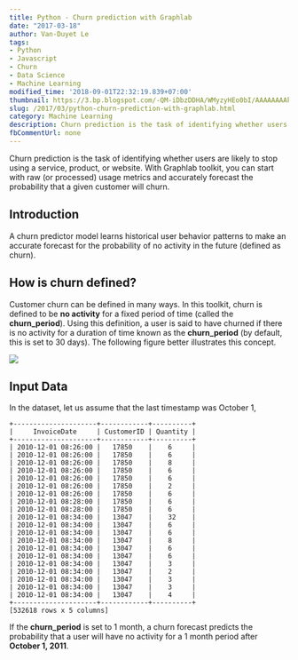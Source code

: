 ```yaml
---
title: Python - Churn prediction with Graphlab
date: "2017-03-18"
author: Van-Duyet Le
tags:
- Python
- Javascript
- Churn
- Data Science
- Machine Learning
modified_time: '2018-09-01T22:32:19.839+07:00'
thumbnail: https://3.bp.blogspot.com/-QM-iDbzDDHA/WMyzyHEo0bI/AAAAAAAAkLg/xshMvTyQvmYvUQMzROiW4NOmuewyGoXfACK4B/s1600/churn-illustration.png
slug: /2017/03/python-churn-prediction-with-graphlab.html
category: Machine Learning
description: Churn prediction is the task of identifying whether users are likely to stop using a service, product, or website. With Graphlab toolkit, you can start with raw (or processed) usage metrics and accurately forecast the probability that a given customer will churn. 
fbCommentUrl: none 
---
```



Churn prediction is the task of identifying whether users are likely to stop using a service, product, or website. With Graphlab toolkit, you can start with raw (or processed) usage metrics and accurately forecast the probability that a given customer will churn.  
  

## Introduction

A churn predictor model learns historical user behavior patterns to make an accurate forecast for the probability of no activity in the future (defined as churn).  

## How is churn defined?

Customer churn can be defined in many ways. In this toolkit, churn is defined to be **no activity** for a fixed period of time (called the **churn\_period**). Using this definition, a user is said to have churned if there is no activity for a duration of time known as the **churn\_period** (by default, this is set to 30 days). The following figure better illustrates this concept.  
  

[![](https://3.bp.blogspot.com/-QM-iDbzDDHA/WMyzyHEo0bI/AAAAAAAAkLg/xshMvTyQvmYvUQMzROiW4NOmuewyGoXfACK4B/s1600/churn-illustration.png)](https://3.bp.blogspot.com/-QM-iDbzDDHA/WMyzyHEo0bI/AAAAAAAAkLg/xshMvTyQvmYvUQMzROiW4NOmuewyGoXfACK4B/s1600/churn-illustration.png)

## Input Data

In the dataset, let us assume that the last timestamp was October 1,  

```
+---------------------+------------+----------+
|     InvoiceDate     | CustomerID | Quantity |
+---------------------+------------+----------+
| 2010-12-01 08:26:00 |   17850    |    6     |
| 2010-12-01 08:26:00 |   17850    |    6     |
| 2010-12-01 08:26:00 |   17850    |    8     |
| 2010-12-01 08:26:00 |   17850    |    6     |
| 2010-12-01 08:26:00 |   17850    |    6     |
| 2010-12-01 08:26:00 |   17850    |    2     |
| 2010-12-01 08:26:00 |   17850    |    6     |
| 2010-12-01 08:28:00 |   17850    |    6     |
| 2010-12-01 08:28:00 |   17850    |    6     |
| 2010-12-01 08:34:00 |   13047    |    32    |
| 2010-12-01 08:34:00 |   13047    |    6     |
| 2010-12-01 08:34:00 |   13047    |    6     |
| 2010-12-01 08:34:00 |   13047    |    8     |
| 2010-12-01 08:34:00 |   13047    |    6     |
| 2010-12-01 08:34:00 |   13047    |    6     |
| 2010-12-01 08:34:00 |   13047    |    3     |
| 2010-12-01 08:34:00 |   13047    |    2     |
| 2010-12-01 08:34:00 |   13047    |    3     |
| 2010-12-01 08:34:00 |   13047    |    3     |
| 2010-12-01 08:34:00 |   13047    |    4     |
+---------------------+------------+----------+
[532618 rows x 5 columns]
```


If the **churn\_period** is set to 1 month, a churn forecast predicts the probability that a user will have no activity for a 1 month period after **October 1, 2011**.


<script src="https://gist.github.com/duyet/034938444f10f466cc02013dd27100fd.js"></script>